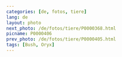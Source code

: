```yaml
---
categories: [de, fotos, tiere]
lang: de
layout: photo
next_photo: /de/fotos/tiere/P0000368.html
picname: P0000406
prev_photo: /de/fotos/tiere/P0000405.html
tags: [Bush, Oryx]
---
```


